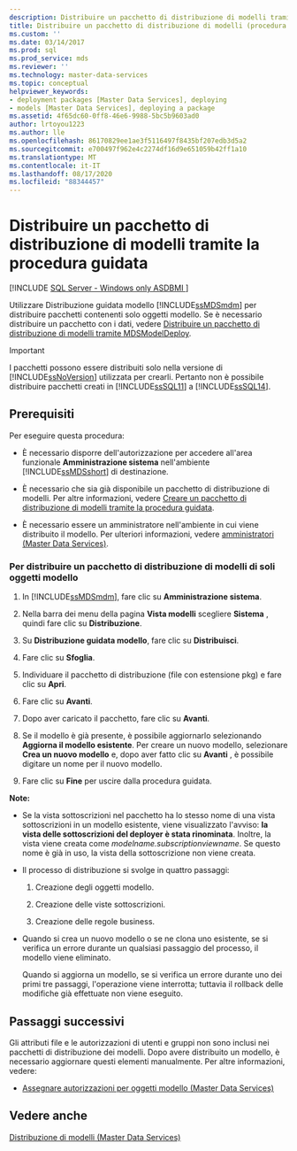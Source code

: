 ```yaml
---
description: Distribuire un pacchetto di distribuzione di modelli tramite la procedura guidata
title: Distribuire un pacchetto di distribuzione di modelli (procedura guidata)
ms.custom: ''
ms.date: 03/14/2017
ms.prod: sql
ms.prod_service: mds
ms.reviewer: ''
ms.technology: master-data-services
ms.topic: conceptual
helpviewer_keywords:
- deployment packages [Master Data Services], deploying
- models [Master Data Services], deploying a package
ms.assetid: 4f65dc60-0ff8-46e6-9988-5bc5b9603ad0
author: lrtoyou1223
ms.author: lle
ms.openlocfilehash: 86170829ee1ae3f5116497f8435bf207edb3d5a2
ms.sourcegitcommit: e700497f962e4c2274df16d9e651059b42ff1a10
ms.translationtype: MT
ms.contentlocale: it-IT
ms.lasthandoff: 08/17/2020
ms.locfileid: "88344457"
---
```

# <a name="deploy-a-model-deployment-package-by-using-the-wizard"></a>Distribuire un pacchetto di distribuzione di modelli tramite la procedura guidata

[!INCLUDE [SQL Server - Windows only ASDBMI  ](../includes/applies-to-version/sql-windows-only-asdbmi.md)]

  Utilizzare Distribuzione guidata modello [!INCLUDE[ssMDSmdm](../includes/ssmdsmdm-md.md)] per distribuire pacchetti contenenti solo oggetti modello. Se è necessario distribuire un pacchetto con i dati, vedere [Distribuire un pacchetto di distribuzione di modelli tramite MDSModelDeploy](../master-data-services/deploy-a-model-deployment-package-by-using-mdsmodeldeploy.md).  
  
> [!IMPORTANT]  
>  I pacchetti possono essere distribuiti solo nella versione di [!INCLUDE[ssNoVersion](../includes/ssnoversion-md.md)] utilizzata per crearli. Pertanto non è possibile distribuire pacchetti creati in [!INCLUDE[ssSQL11](../includes/sssql11-md.md)] a [!INCLUDE[ssSQL14](../includes/sssql14-md.md)].  
  
## <a name="prerequisites"></a>Prerequisiti  
 Per eseguire questa procedura:  
  
-   È necessario disporre dell'autorizzazione per accedere all'area funzionale **Amministrazione sistema** nell'ambiente [!INCLUDE[ssMDSshort](../includes/ssmdsshort-md.md)] di destinazione.  
  
-   È necessario che sia già disponibile un pacchetto di distribuzione di modelli. Per altre informazioni, vedere [Creare un pacchetto di distribuzione di modelli tramite la procedura guidata](../master-data-services/create-a-model-deployment-package-by-using-the-wizard.md).  
  
-   È necessario essere un amministratore nell'ambiente in cui viene distribuito il modello. Per ulteriori informazioni, vedere [amministratori &#40;Master Data Services&#41;](../master-data-services/administrators-master-data-services.md).  
  
### <a name="to-deploy-a-model-deployment-package-of-model-objects-only"></a>Per distribuire un pacchetto di distribuzione di modelli di soli oggetti modello  
  
1.  In [!INCLUDE[ssMDSmdm](../includes/ssmdsmdm-md.md)], fare clic su **Amministrazione sistema**.  
  
2.  Nella barra dei menu della pagina **Vista modelli** scegliere **Sistema** , quindi fare clic su **Distribuzione**.  
  
3.  Su **Distribuzione guidata modello**, fare clic su **Distribuisci**.  
  
4.  Fare clic su **Sfoglia**.  
  
5.  Individuare il pacchetto di distribuzione (file con estensione pkg) e fare clic su **Apri**.  
  
6.  Fare clic su **Avanti**.  
  
7.  Dopo aver caricato il pacchetto, fare clic su **Avanti**.  
  
8.  Se il modello è già presente, è possibile aggiornarlo selezionando **Aggiorna il modello esistente**. Per creare un nuovo modello, selezionare **Crea un nuovo modello** e, dopo aver fatto clic su **Avanti** , è possibile digitare un nome per il nuovo modello.  
  
9. Fare clic su **Fine** per uscire dalla procedura guidata.  
  
 **Note:**  
  
-   Se la vista sottoscrizioni nel pacchetto ha lo stesso nome di una vista sottoscrizioni in un modello esistente, viene visualizzato l'avviso: **la vista delle sottoscrizioni del deployer è stata rinominata**. Inoltre, la vista viene creata come *modelname.subscriptionviewname*. Se questo nome è già in uso, la vista della sottoscrizione non viene creata.  
  
-   Il processo di distribuzione si svolge in quattro passaggi:  
  
    1.  Creazione degli oggetti modello.  
  
    2.  Creazione delle viste sottoscrizioni.  
  
    3.  Creazione delle regole business.  
  
-   Quando si crea un nuovo modello o se ne clona uno esistente, se si verifica un errore durante un qualsiasi passaggio del processo, il modello viene eliminato.  
  
     Quando si aggiorna un modello, se si verifica un errore durante uno dei primi tre passaggi, l'operazione viene interrotta; tuttavia il rollback delle modifiche già effettuate non viene eseguito.  
  
## <a name="next-steps"></a>Passaggi successivi  
 Gli attributi file e le autorizzazioni di utenti e gruppi non sono inclusi nei pacchetti di distribuzione dei modelli. Dopo avere distribuito un modello, è necessario aggiornare questi elementi manualmente. Per altre informazioni, vedere:  
  
-   [Assegnare autorizzazioni per oggetti modello &#40;Master Data Services&#41;](../master-data-services/assign-model-object-permissions-master-data-services.md)  
  
## <a name="see-also"></a>Vedere anche  
 [Distribuzione di modelli &#40;Master Data Services&#41;](../master-data-services/deploying-models-master-data-services.md)  
  
  
